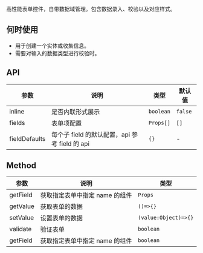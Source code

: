 高性能表单控件，自带数据域管理。包含数据录入、校验以及对应样式。

## 何时使用

- 用于创建一个实体或收集信息。
- 需要对输入的数据类型进行校验时。

## API

| 参数          | 说明                                           | 类型      | 默认值  |
| ------------- | ---------------------------------------------- | --------- | ------- |
| inline        | 是否内联形式展示                               | `boolean` | `false` |
| fields        | 表单项配置                                     | `Props[]` | `[]`    |
| fieldDefaults | 每个子 field 的默认配置，api 参考 field 的 api | `{}`      | -       |

<!-- | requiredMark | 必填标记 | `string`            | `*`  | -->
<!-- | striped      |                  | `boolean`            | `false` |
| bordered     |                  | `boolean`            | `false` |
| splitline    |                  | `boolean`            | `false` |
| space        | 是否显示必填标记 | `xs\|sm\|md\|lg\|xl` | `md`    |
| size         | 是否显示必填标记 | `xs\|sm\|md\|lg\|xl` | `md`    | -->

## Method

| 参数     | 说明                           | 类型                 |
| -------- | ------------------------------ | -------------------- |
| getField | 获取指定表单中指定 name 的组件 | `Props`              |
| getValue | 获取表单的数据                 | `()=>{}`             |
| setValue | 设置表单的数据                 | `(value:Object)=>{}` |
| validate | 验证表单                       | `boolean`            |
| getField | 获取指定表单中指定 name 的组件 | `boolean`            |
